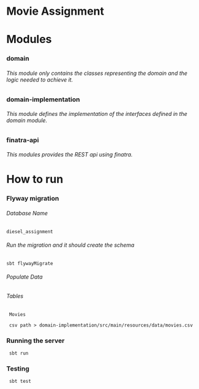 # Movie Assignment

# Modules

### domain

###### This module only contains the classes representing the domain and the logic needed to achieve it.

### domain-implementation

###### This module defines the implementation of the interfaces defined in the domain module.

### finatra-api

###### This modules provides the REST api using finatra.

# How to run

### Flyway migration

###### Database Name

```
diesel_assignment
```

###### Run the migration and it should create the schema 

 ```
 sbt flywayMigrate
 ```

###### Populate Data

###### Tables

```
 Movies
 
 csv path > domain-implementation/src/main/resources/data/movies.csv
```

### Running the server
```
 sbt run
```
### Testing
```
 sbt test
```
